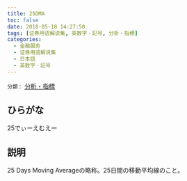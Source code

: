 ```yaml
---
title: 25DMA
toc: false
date: 2018-05-18 14:27:50
tags: [证券用语解说集, 英数字・記号, 分析・指標]
categories:
  - 金融服务
  - 证券用语解说集
  - 日本語
  - 英数字・記号
---
```


`分類：` [分析・指標](/tags/分析・指標/)

## ひらがな

25でぃーえむえー

## 説明

25 Days Moving Averageの略称。25日間の移動平均線のこと。
